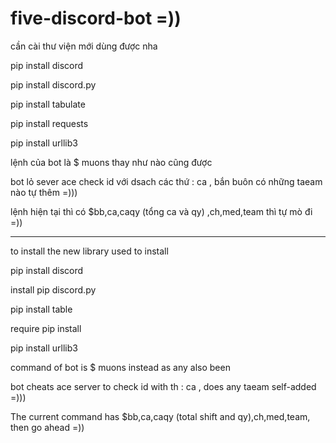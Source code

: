 # five-discord-bot =))
cần cài thư viện mới dùng được nha 

pip install discord

pip install discord.py

pip install tabulate

pip install requests

pip install urllib3

lệnh của bot là $ muons thay như nào cũng được 

bot lỏ sever ace check id với dsach các thứ : ca , bắn buôn có những taeam nào tự thêm =)))

lệnh hiện tại thì có $bb,ca,caqy (tổng ca và qy) ,ch,med,team thì tự mò đi =))

-------------------------------------------------------------------------------------------------------
to install the new library used to install

pip install discord

install pip discord.py

pip install table

require pip install

pip install urllib3

command of bot is $ muons instead as any also been

bot cheats ace server to check id with th : ca , does any taeam self-added =)))

The current command has $bb,ca,caqy (total shift and qy),ch,med,team, then go ahead =))
